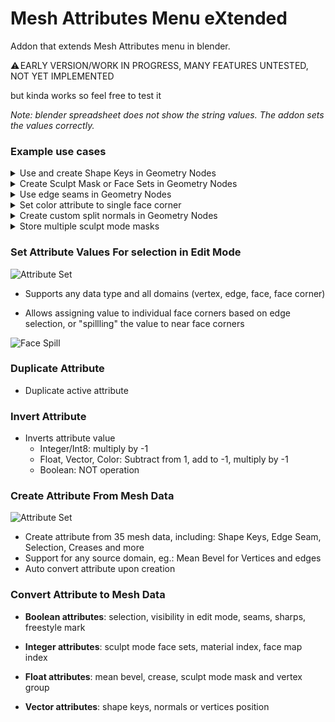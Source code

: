 # Mesh Attributes Menu eXtended
 Addon that extends Mesh Attributes menu in blender.



⚠️ EARLY VERSION/WORK IN PROGRESS, MANY FEATURES UNTESTED, NOT YET IMPLEMENTED 

but kinda works so feel free to test it

*Note: blender spreadsheet does not show the string values. The addon sets the values correctly.*

### Example use cases

<details> <summary>Use and create Shape Keys in Geometry Nodes</summary>
    Convert Shape Keys to Vector Attributes and use Set Position node to use the shape key
    <br>
	Create Shape Key Offset Vector Attributes to use with *Offset* input of Set Position node
</details>

<details> <summary>Create Sculpt Mask or Face Sets in Geometry Nodes</summary>
    Convert float vertex attributes to sculpt mode mask
    <br>
    Convert integer vertex attributes to face sets
</details>

<details> <summary>Use edge seams in Geometry Nodes</summary>
    Split mesh on UV islands by converting edge seams into edge boolean attribute
</details>

<details> <summary>Set color attribute to single face corner</summary>
    Using attribute assignment menu
</details>

<details> <summary>Create custom split normals in Geometry Nodes</summary>
    TODO
</details>

<details> <summary>Store multiple sculpt mode masks</summary>
    TODO
</details>

### Set Attribute Values For selection in Edit Mode

![Attribute Set](https://i.imgur.com/c8e9oF7.png)

* Supports any data type and all domains (vertex, edge, face, face corner)

* Allows assigning value to individual face corners based on edge selection, or "spillling" the value to near face corners

![Face Spill](https://i.imgur.com/YQyma0i.png)

### Duplicate Attribute

* Duplicate active attribute

### Invert Attribute

* Inverts attribute value
  * Integer/Int8: multiply by -1
  * Float, Vector, Color: Subtract from 1, add to -1, multiply by -1
  * Boolean: NOT operation

### Create Attribute From Mesh Data

![Attribute Set](https://i.imgur.com/5QfmyCo.png)

* Create attribute from 35 mesh data, including: Shape Keys, Edge Seam, Selection, Creases and more
* Support for any source domain, eg.: Mean Bevel for Vertices and edges
* Auto convert attribute upon creation

### Convert Attribute to Mesh Data

* **Boolean attributes**: selection, visibility in edit mode, seams, sharps, freestyle mark
* **Integer attributes**: sculpt mode face sets, material index, face map index
* **Float attributes**: mean bevel, crease, sculpt mode mask and vertex group

* **Vector attributes**: shape keys, normals or vertices position
